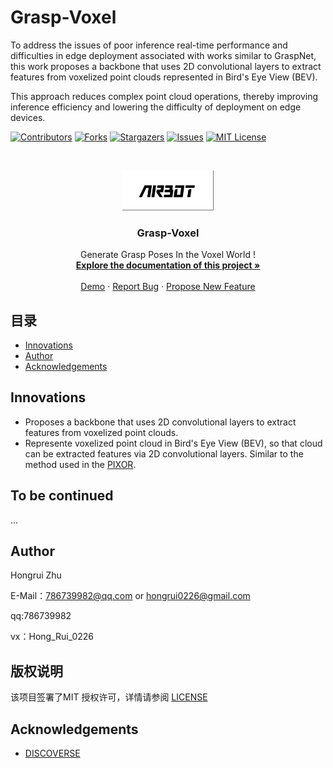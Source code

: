 

# Grasp-Voxel

To address the issues of poor inference real-time performance and difficulties in edge deployment associated with works similar to GraspNet, this work proposes a backbone that uses 2D convolutional layers to extract features from voxelized point clouds represented in Bird's Eye View (BEV). 

This approach reduces complex point cloud operations, thereby improving inference efficiency and lowering the difficulty of deployment on edge devices.

<!-- PROJECT SHIELDS -->

[![Contributors][contributors-shield]][contributors-url]
[![Forks][forks-shield]][forks-url]
[![Stargazers][stars-shield]][stars-url]
[![Issues][issues-shield]][issues-url]
[![MIT License][license-shield]][license-url]

<!-- PROJECT LOGO -->
<br />

<p align="center">
  <a href="https://github.com/786739982/Grasp-Voxel/">
    <img src="assets/logo.png" alt="Logo" width="146" height="64">
  </a>

  <h3 align="center">Grasp-Voxel</h3>
  <p align="center">
    Generate Grasp Poses In the Voxel World ! 
    <br />
    <a href="https://github.com/786739982/Grasp-Voxel"><strong>Explore the documentation of this project »</strong></a>
    <br />
    <br />
    <a href="https://github.com/786739982/Grasp-Voxel">Demo</a>
    ·
    <a href="https://github.com/786739982/Grasp-Voxel/issues">Report Bug</a>
    ·
    <a href="https://github.com/786739982/Grasp-Voxel/issues">Propose New Feature</a>
  </p>

</p>


## 目录

- [Innovations](#Innovations)
- [Author](#Author)
- [Acknowledgements](#Acknowledgements)




## Innovations

* Proposes a backbone that uses 2D convolutional layers to extract features from voxelized point clouds.
* Represente voxelized point cloud in Bird's Eye View (BEV), so that cloud can be extracted features via 2D convolutional layers. Similar to the method used in the [PIXOR](https://arxiv.org/pdf/1902.06326).



## To be continued
...



## Author

Hongrui Zhu 

E-Mail：786739982@qq.com or hongrui0226@gmail.com

qq:786739982

vx：Hong_Rui_0226



  
## 版权说明

该项目签署了MIT 授权许可，详情请参阅 [LICENSE](https://github.com/786739982/Grasp-Voxel/blob/master/LICENSE)





## Acknowledgements

- [DISCOVERSE](https://airbots.online/)




<!-- links -->
[contributors-shield]: https://img.shields.io/github/contributors/786739982/Grasp-Voxel.svg?style=flat-square
[contributors-url]: https://github.com/786739982/Grasp-Voxel/graphs/contributors
[forks-shield]: https://img.shields.io/github/forks/786739982/Grasp-Voxel.svg?style=flat-square
[forks-url]: https://github.com/786739982/Grasp-Voxel/network/members
[stars-shield]: https://img.shields.io/github/stars/786739982/Grasp-Voxel.svg?style=flat-square
[stars-url]: https://github.com/786739982/Grasp-Voxel/stargazers
[issues-shield]: https://img.shields.io/github/issues/786739982/Grasp-Voxel.svg?style=flat-square
[issues-url]: https://img.shields.io/github/issues/786739982/Grasp-Voxel.svg
[license-shield]: https://img.shields.io/github/license/786739982/Grasp-Voxel.svg?style=flat-square
[license-url]: https://github.com/786739982/Grasp-Voxel/blob/master/LICENSE.txt
[linkedin-shield]: https://img.shields.io/badge/-LinkedIn-black.svg?style=flat-square&logo=linkedin&colorB=555





